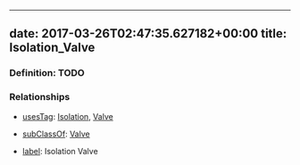 
---
date: 2017-03-26T02:47:35.627182+00:00
title: Isolation_Valve
---
### Definition: TODO

### Relationships

* [usesTag](https://brickschema.org/schema/1.0/BrickFrame#usesTag): [Isolation](https://brickschema.org/schema/1.0/BrickTag#Isolation), [Valve](https://brickschema.org/schema/1.0/BrickTag#Valve)

* [subClassOf](http://www.w3.org/2000/01/rdf-schema#subClassOf): [Valve](https://brickschema.org/schema/1.0/Brick#Valve)

* [label](http://www.w3.org/2000/01/rdf-schema#label): Isolation Valve
